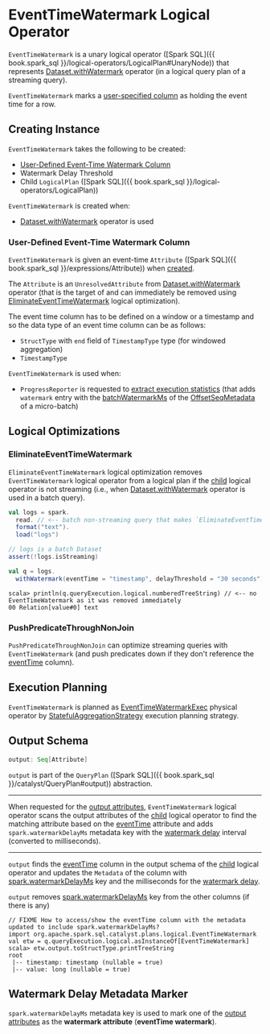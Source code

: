 # EventTimeWatermark Logical Operator

`EventTimeWatermark` is a unary logical operator ([Spark SQL]({{ book.spark_sql }}/logical-operators/LogicalPlan#UnaryNode)) that represents [Dataset.withWatermark](../operators/withWatermark.md) operator (in a logical query plan of a streaming query).

`EventTimeWatermark` marks a [user-specified column](#eventTime) as holding the event time for a row.

## Creating Instance

`EventTimeWatermark` takes the following to be created:

* [User-Defined Event-Time Watermark Column](#eventTime)
* <span id="delay"> Watermark Delay Threshold
* <span id="child"> Child `LogicalPlan` ([Spark SQL]({{ book.spark_sql }}/logical-operators/LogicalPlan))

`EventTimeWatermark` is created when:

* [Dataset.withWatermark](../operators/withWatermark.md) operator is used

### <span id="eventTime"> User-Defined Event-Time Watermark Column

`EventTimeWatermark` is given an event-time `Attribute` ([Spark SQL]({{ book.spark_sql }}/expressions/Attribute)) when [created](#creating-instance).

The `Attribute` is an `UnresolvedAttribute` from [Dataset.withWatermark](../operators/withWatermark.md) operator (that is the target of and can immediately be removed using [EliminateEventTimeWatermark](#EliminateEventTimeWatermark) logical optimization).

The event time column has to be defined on a window or a timestamp and so the data type of an event time column can be as follows:

* `StructType` with `end` field of `TimestampType` type (for windowed aggregation)
* `TimestampType`

`EventTimeWatermark` is used when:

* `ProgressReporter` is requested to [extract execution statistics](../monitoring/ProgressReporter.md#extractExecutionStats) (that adds `watermark` entry with the [batchWatermarkMs](../OffsetSeqMetadata.md#batchWatermarkMs) of the [OffsetSeqMetadata](../monitoring/ProgressReporter.md#offsetSeqMetadata) of a micro-batch)

## Logical Optimizations

### <span id="EliminateEventTimeWatermark"> EliminateEventTimeWatermark

`EliminateEventTimeWatermark` logical optimization removes `EventTimeWatermark` logical operator from a logical plan if the [child](#child) logical operator is not streaming (i.e., when [Dataset.withWatermark](../operators/withWatermark.md) operator is used in a batch query).

```scala
val logs = spark.
  read. // <-- batch non-streaming query that makes `EliminateEventTimeWatermark` rule applicable
  format("text").
  load("logs")

// logs is a batch Dataset
assert(!logs.isStreaming)

val q = logs.
  withWatermark(eventTime = "timestamp", delayThreshold = "30 seconds") // <-- creates EventTimeWatermark
```

```text
scala> println(q.queryExecution.logical.numberedTreeString) // <-- no EventTimeWatermark as it was removed immediately
00 Relation[value#0] text
```

### <span id="PushPredicateThroughNonJoin"> PushPredicateThroughNonJoin

`PushPredicateThroughNonJoin` can optimize streaming queries with `EventTimeWatermark` (and push predicates down if they don't reference the [eventTime](#eventTime) column).

## Execution Planning

`EventTimeWatermark` is planned as [EventTimeWatermarkExec](../physical-operators/EventTimeWatermarkExec.md) physical operator by [StatefulAggregationStrategy](../execution-planning-strategies/StatefulAggregationStrategy.md) execution planning strategy.

## <span id="output"> Output Schema

```scala
output: Seq[Attribute]
```

`output` is part of the `QueryPlan` ([Spark SQL]({{ book.spark_sql }}/catalyst/QueryPlan#output)) abstraction.

---

When requested for the [output attributes](#output), `EventTimeWatermark` logical operator scans the output attributes of the [child](#child) logical operator to find the matching attribute based on the [eventTime](#eventTime) attribute and adds `spark.watermarkDelayMs` metadata key with the [watermark delay](#delay) interval (converted to milliseconds).

---

`output` finds the [eventTime](#eventTime) column in the output schema of the [child](#child) logical operator and updates the `Metadata` of the column with [spark.watermarkDelayMs](#delayKey) key and the milliseconds for the [watermark delay](#delay).

`output` removes [spark.watermarkDelayMs](#delayKey) key from the other columns (if there is any)

```text
// FIXME How to access/show the eventTime column with the metadata updated to include spark.watermarkDelayMs?
import org.apache.spark.sql.catalyst.plans.logical.EventTimeWatermark
val etw = q.queryExecution.logical.asInstanceOf[EventTimeWatermark]
scala> etw.output.toStructType.printTreeString
root
 |-- timestamp: timestamp (nullable = true)
 |-- value: long (nullable = true)
```

## <span id="watermarkDelayMs"><span id="delayKey"> Watermark Delay Metadata Marker

`spark.watermarkDelayMs` metadata key is used to mark one of the [output attributes](#output) as the **watermark attribute** (**eventTime watermark**).
